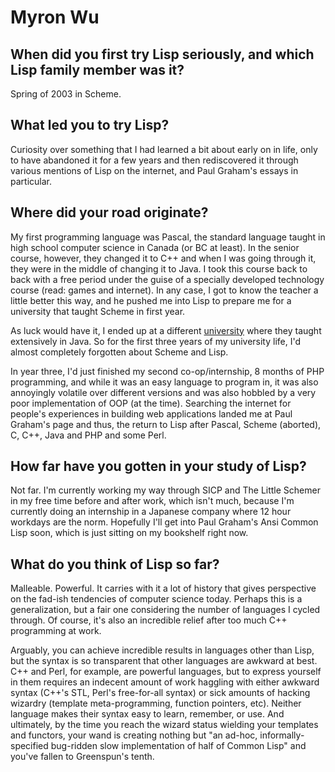 # Myron Wu

## When did you first try Lisp seriously, and which Lisp family member was it?

Spring of 2003 in Scheme.

## What led you to try Lisp?

Curiosity over something that I had learned a bit about early on in
life, only to have abandoned it for a few years and then rediscovered
it through various mentions of Lisp on the internet, and Paul Graham's
essays in particular.

## Where did your road originate?

My first programming language was Pascal, the standard language taught
in high school computer science in Canada (or BC at least).  In the
senior course, however, they changed it to C++ and when I was going
through it, they were in the middle of changing it to Java.  I took
this course back to back with a free period under the guise of a
specially developed technology course (read: games and internet).  In
any case, I got to know the teacher a little better this way, and he
pushed me into Lisp to prepare me for a university that taught Scheme
in first year.

As luck would have it, I ended up at a different
[university](http://www.uvic.ca/) where they taught extensively in
Java.  So for the first three years of my university life, I'd almost
completely forgotten about Scheme and Lisp.

In year three, I'd just finished my second co-op/internship, 8 months
of PHP programming, and while it was an easy language to program in,
it was also annoyingly volatile over different versions and was also
hobbled by a very poor implementation of OOP (at the time).  Searching
the internet for people's experiences in building web applications
landed me at Paul Graham's page and thus, the return to Lisp after
Pascal, Scheme (aborted), C, C++, Java and PHP and some Perl.

## How far have you gotten in your study of Lisp?

Not far.  I'm currently working my way through SICP and The Little
Schemer in my free time before and after work, which isn't much,
because I'm currently doing an internship in a Japanese company where
12 hour workdays are the norm.  Hopefully I'll get into Paul Graham's
Ansi Common Lisp soon, which is just sitting on my bookshelf right
now.

## What do you think of Lisp so far?

Malleable.  Powerful.  It carries with it a lot of history that gives
perspective on the fad-ish tendencies of computer science today.
Perhaps this is a generalization, but a fair one considering the
number of languages I cycled through.  Of course, it's also an
incredible relief after too much C++ programming at work.

Arguably, you can achieve incredible results in languages other than
Lisp, but the syntax is so transparent that other languages are
awkward at best.  C++ and Perl, for example, are powerful languages,
but to express yourself in them requires an indecent amount of work
haggling with either awkward syntax (C++'s STL, Perl's free-for-all
syntax) or sick amounts of hacking wizardry (template
meta-programming, function pointers, etc).  Neither language makes
their syntax easy to learn, remember, or use.  And ultimately, by the
time you reach the wizard status wielding your templates and functors,
your wand is creating nothing but "an ad-hoc, informally-specified
bug-ridden slow implementation of half of Common Lisp" and you've
fallen to Greenspun's tenth.
